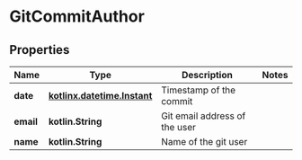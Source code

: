 
# GitCommitAuthor

## Properties
Name | Type | Description | Notes
------------ | ------------- | ------------- | -------------
**date** | [**kotlinx.datetime.Instant**](kotlinx.datetime.Instant.md) | Timestamp of the commit | 
**email** | **kotlin.String** | Git email address of the user | 
**name** | **kotlin.String** | Name of the git user | 



